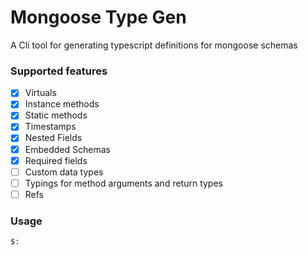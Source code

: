 # Mongoose Type Gen

A Cli tool for generating typescript definitions for mongoose schemas

### Supported features

- [x] Virtuals
- [x] Instance methods
- [x] Static methods
- [x] Timestamps
- [x] Nested Fields
- [x] Embedded Schemas
- [x] Required fields
- [ ] Custom data types
- [ ] Typings for method arguments and return types
- [ ] Refs

### Usage

```shell script
$: 
```
